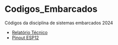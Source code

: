 # Codigos_Embarcados
Códigos da disciplina de sistemas embarcados 2024
* [Relatório Técnico](https://docs.google.com/document/d/1dJRND8iBrKUCy1zZp4Av1jOuefsX7hY1_8qirPi26CQ/edit?tab=t.0)
* [Pinout ESP12](https://randomnerdtutorials.com/esp8266-pinout-reference-gpios/)

